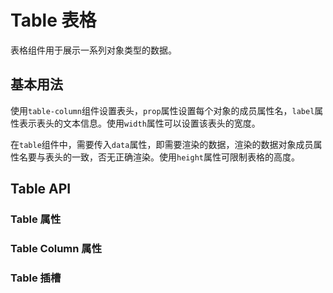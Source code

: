 # Table 表格

表格组件用于展示一系列对象类型的数据。

## 基本用法

使用`table-column`组件设置表头，`prop`属性设置每个对象的成员属性名，`label`属性表示表头的文本信息。使用`width`属性可以设置该表头的宽度。

在`table`组件中，需要传入`data`属性，即需要渲染的数据，渲染的数据对象成员属性名要与表头的一致，否无正确渲染。使用`height`属性可限制表格的高度。

<preview path="./table-basic.vue" title="." description="."></preview>

## Table API

### Table 属性

<table-props></table-props>

### Table Column 属性

<table-column-props></table-column-props>

### Table 插槽

<table-slots></table-slots>

<script lang="ts">
import TableProps from './table-props.vue'
import TableColumnProps from './table-column-props.vue'
import TableSlots from './table-slots.vue'
</script>
